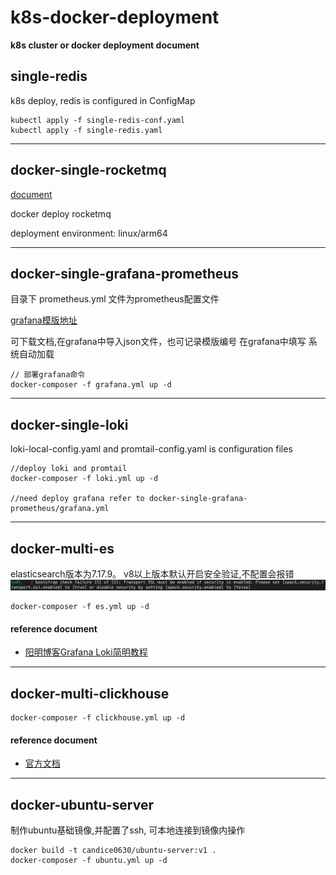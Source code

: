 # k8s-docker-deployment

**k8s cluster or docker deployment document**

## single-redis

k8s deploy, redis is configured in ConfigMap

```
kubectl apply -f single-redis-conf.yaml
kubectl apply -f single-redis.yaml
```

****

## docker-single-rocketmq

[document](https://www.jianshu.com/p/6ad529a16677)

docker deploy rocketmq

deployment environment: linux/arm64

****

## docker-single-grafana-prometheus

目录下 prometheus.yml 文件为prometheus配置文件

[grafana模版地址](https://grafana.com/grafana/dashboards/)

可下载文档,在grafana中导入json文件，也可记录模版编号 在grafana中填写 系统自动加载

```
// 部署grafana命令
docker-composer -f grafana.yml up -d

```

****

## docker-single-loki

loki-local-config.yaml and promtail-config.yaml is configuration files

```
//deploy loki and promtail
docker-composer -f loki.yml up -d

//need deploy grafana refer to docker-single-grafana-prometheus/grafana.yml
```

****

## docker-multi-es

elasticsearch版本为7.17.9。 v8以上版本默认开启安全验证,不配置会报错
![img.png](picture/img.png)

```
docker-composer -f es.yml up -d
```

#### reference document

- [阳明博客Grafana Loki简明教程](https://www.qikqiak.com/post/grafana-loki-usage/)

****

## docker-multi-clickhouse

```
docker-composer -f clickhouse.yml up -d
```

#### reference document
- [官方文档](https://clickhouse.com/docs)

****

## docker-ubuntu-server

制作ubuntu基础镜像,并配置了ssh, 可本地连接到镜像内操作

```
docker build -t candice0630/ubuntu-server:v1 .
docker-composer -f ubuntu.yml up -d
```

